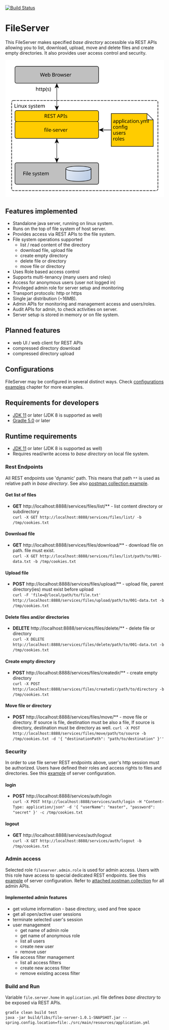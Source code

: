 [![Build Status](https://travis-ci.org/jveverka/file-server.svg?branch=master)](https://travis-ci.org/jveverka/file-server)

# FileServer 
This FileServer makes specified *base directory* accessible via REST APIs allowing you 
to list, download, upload, move and delete files and create empty directories. It also provides 
user access control and security.

![architecture](docs/architecture-01.svg)

## Features implemented
* Standalone java server, running on linux system.
* Runs on the top of file system of host server.
* Provides access via REST APIs to the file system.
* File system operations supported
  - list / read content of the directory
  - download file, upload file
  - create empty directory
  - delete file or directory
  - move file or directory
* Uses Role based access control 
* Supports multi-tenancy (many users and roles)
* Access for anonymous users (user not logged in) 
* Privileged admin role for server setup and monitoring
* Transport protocols: http or https
* Single jar distribution (~16MB).  
* Admin APIs for monitoring and management access and users/roles.
* Audit APIs for admin, to check activities on server.
* Server setup is stored in memory or on file system.

## Planned features
* web UI / web client for REST APIs
* compressed directory download
* compressed directory upload

## Configurations
FileServer may be configured in several distinct ways. Check
[configurations examples](docs/Configurations.md) chapter for more examples.

## Requirements for developers
* [JDK 11](https://jdk.java.net/11/) or later (JDK 8 is supported as well)
* [Gradle 5.0](https://gradle.org/next-steps/?version=5.0&format=bin) or later

## Runtime requirements
* [JDK 11](https://jdk.java.net/11/) or later (JDK 8 is supported as well)
* Requires read/write access to *base directory* on local file system.

### Rest Endpoints
All REST endpoints use 'dynamic' path. This means that path ``**`` is used as relative path in *base directory*.
See also [postman collection example](docs/FileServer.postman_collection.json).

#### Get list of files  
* __GET__ http://localhost:8888/services/files/list/** - list content directory or subdirectory  
  ``curl -X GET http://localhost:8888/services/files/list/ -b /tmp/cookies.txt``

#### Download file  
* __GET__ http://localhost:8888/services/files/download/** - download file on path. file must exist.   
  ``curl -X GET http://localhost:8888/services/files/list/path/to/001-data.txt -b /tmp/cookies.txt``

#### Upload file
* __POST__ http://localhost:8888/services/files/upload/** - upload file, parent directory(ies) must exist before upload  
 ``curl -F 'file=@/local/path/to/file.txt' http://localhost:8888/services/files/upload/path/to/001-data.txt -b /tmp/cookies.txt``

#### Delete files and/or directories
* __DELETE__ http://localhost:8888/services/files/delete/** - delete file or directory  
  ``curl -X DELETE http://localhost:8888/services/files/delete/path/to/001-data.txt -b /tmp/cookies.txt``

#### Create empty directory
* __POST__ http://localhost:8888/services/files/createdir/** - create empty directory  
  ``curl -X POST http://localhost:8888/services/files/createdir/path/to/directory -b /tmp/cookies.txt``

#### Move file or directory
* __POST__ http://localhost:8888/services/files/move/** - move file or directory. If source is file, destination must be also a file, If source is directory, destination must be directory as well.
  ``curl -X POST http://localhost:8888/services/files/move/path/to/source -b /tmp/cookies.txt -d '{ "destinationPath": "path/to/destination" }''``

### Security
In order to use file server REST endpoints above, user's http session must be authorized.
Users have defined their roles and access rights to files and directories. 
See this [example](src/main/resources/application.yml) of server configuration.

#### login
* __POST__ http://localhost:8888/services/auth/login  
  ``curl -X POST http://localhost:8888/services/auth/login -H "Content-Type: application/json" -d '{ "userName": "master", "password": "secret" }' -c /tmp/cookies.txt``

#### logout
* __GET__ http://localhost:8888/services/auth/logout  
  ``curl -X GET http://localhost:8888/services/auth/logout -b /tmp/cookies.txt``

### Admin access
Selected role ``fileserver.admin.role`` is used for admin access. Users with this role have access to special dedicated REST endpoints.
See this [example](src/main/resources/application.yml) of server configuration.
Refer to [attached postman collection](docs/FileServer.postman_collection.json) for all admin APIs.

#### Implemented admin features
* get volume information - base directory, used and free space
* get all open/active user sessions
* terminate selected user's session
* user management
  - get name of admin role
  - get name of anonymous role
  - list all users
  - create new user
  - remove user
* file access filter management
  - list all access filters
  - create new access filter
  - remove existing access filter

### Build and Run
Variable ``file.server.home`` in ``application.yml`` file defines *base directory* to be exposed via REST APIs.
```
gradle clean build test
java -jar build/libs/file-server-1.0.1-SNAPSHOT.jar --spring.config.location=file:./src/main/resources/application.yml
```
